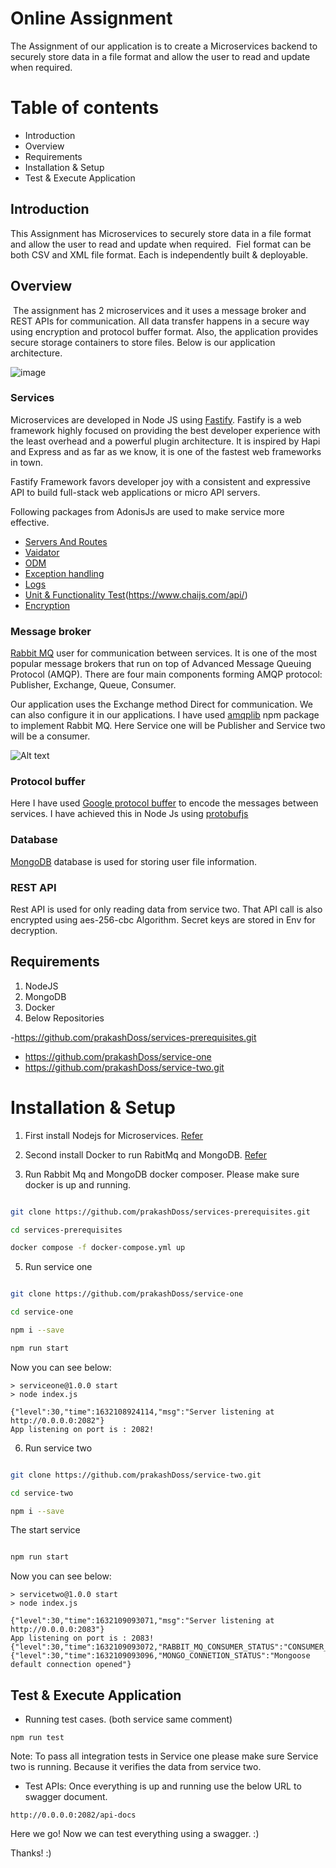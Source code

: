 # Online Assignment

The Assignment of our application is to create a Microservices backend to securely store data in a file format and allow the user to read and update when required.


# Table of contents
* Introduction
* Overview
* Requirements
* Installation & Setup
* Test & Execute Application


## Introduction

This Assignment has Microservices to securely store data in a file format and allow the user to read and update when required.  Fiel format can be both CSV and XML file format. Each is independently built & deployable.

## Overview

 The assignment has 2 microservices and it uses a message broker and REST APIs for communication. All data transfer happens in a secure way using encryption and protocol buffer format. Also, the application provides secure storage containers to store files. Below is our application architecture.  

![image](https://user-images.githubusercontent.com/78136945/133959961-e5eda025-442f-4d57-b9a8-9d0f62656e23.png)

### Services

Microservices are developed in Node JS using [ Fastify](https://www.fastify.io/docs/latest/). Fastify is a web framework highly focused on providing the best developer experience with the least overhead and a powerful plugin architecture. It is inspired by Hapi and Express and as far as we know, it is one of the fastest web frameworks in town.

Fastify Framework favors developer joy with a consistent and expressive API to build full-stack web applications or micro API servers.

Following packages from AdonisJs are used to make service more effective. 
- [Servers And Routes](https://www.fastify.io/docs/latest/)
- [Vaidator](https://www.fastify.io/docs/latest/Validation-and-Serialization)
- [ODM](https://mongoosejs.com/docs/guide.html)
- [Exception handling](https://nodejs.org/en/knowledge/errors/what-is-try-catch/)
- [Logs](https://www.fastify.io/docs/latest/Logging)
- [Unit & Functionality Test](https://mochajs.org/ )(https://www.chaijs.com/api/)
- [Encryption](https://www.npmjs.com/package/crypto-js)

### Message broker

[Rabbit MQ](https://www.rabbitmq.com/) user for communication between services. It is one of the most popular message brokers that run on top of Advanced Message Queuing Protocol (AMQP). There are four main components forming AMQP protocol: Publisher, Exchange, Queue, Consumer. 

Our application uses the Exchange method Direct for communication. We can also configure it in our applications. I have used [amqplib]() npm package to implement Rabbit MQ. Here Service one will be Publisher and Service two will be a consumer. 

![Alt text](/mq.jpeg?raw=true "Rabbit MQ | Diagram")

### Protocol buffer

Here I have used [Google protocol buffer](https://developers.google.com/protocol-buffers) to encode the messages between services. I have achieved this in Node Js using [protobufjs](https://www.npmjs.com/package/protobufjs)

### Database

[MongoDB](https://docs.mongodb.com/manual/installation/) database is used for storing user file information. 

### REST API
Rest API is used for only reading data from service two. That API call is also encrypted using aes-256-cbc Algorithm. Secret keys are stored in Env for decryption.

## Requirements

1. NodeJS
2. MongoDB
3. Docker
4. Below Repositories 

-https://github.com/prakashDoss/services-prerequisites.git
- https://github.com/prakashDoss/service-one
- https://github.com/prakashDoss/service-two.git

# Installation & Setup

1. First install Nodejs for Microservices. [Refer](https://docs.npmjs.com/downloading-and-installing-node-js-and-npm) 

2. Second install Docker to run RabitMq and MongoDB. [Refer](https://docs.docker.com/engine/install/)
 
3. Run Rabbit Mq and MongoDB docker composer. Please make sure docker is up and running.

```bash

git clone https://github.com/prakashDoss/services-prerequisites.git

cd services-prerequisites

docker compose -f docker-compose.yml up

```

5. Run service one

```bash

git clone https://github.com/prakashDoss/service-one

cd service-one

npm i --save

npm run start

```

Now you can see below:

```
> serviceone@1.0.0 start
> node index.js

{"level":30,"time":1632108924114,"msg":"Server listening at http://0.0.0.0:2082"}
App listening on port is : 2082!

```

6. Run service two

```bash

git clone https://github.com/prakashDoss/service-two.git

cd service-two

npm i --save

```

The start service

```bash

npm run start

```

Now you can see below:

```
> servicetwo@1.0.0 start
> node index.js

{"level":30,"time":1632109093071,"msg":"Server listening at http://0.0.0.0:2083"}
App listening on port is : 2083!
{"level":30,"time":1632109093072,"RABBIT_MQ_CONSUMER_STATUS":"CONSUMER_STARTED"}
{"level":30,"time":1632109093096,"MONGO_CONNETION_STATUS":"Mongoose default connection opened"}

```

## Test & Execute Application

- Running test cases. (both service same comment)

```
npm run test

```
Note: To pass all integration tests in Service one please make sure Service two is running. Because it verifies the data from service two. 

- Test APIs: Once everything is up and running use the below URL to swagger document.

```
http://0.0.0.0:2082/api-docs
````
Here we go! Now we can test everything using a swagger. :)

Thanks! :)
